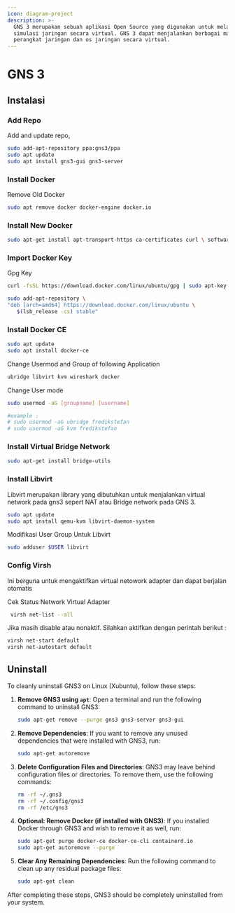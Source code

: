 ```yaml
---
icon: diagram-project
description: >-
  GNS 3 merupakan sebuah aplikasi Open Source yang digunakan untuk melakukan
  simulasi jaringan secara virtual. GNS 3 dapat menjalankan berbagai macam
  perangkat jaringan dan os jaringan secara virtual.
---
```


# GNS 3

## Instalasi

### Add Repo

Add and update repo,

```bash
sudo add-apt-repository ppa:gns3/ppa
sudo apt update                                
sudo apt install gns3-gui gns3-server
```

### Install Docker

Remove Old Docker

```bash
sudo apt remove docker docker-engine docker.io
```

### Install New Docker

```bash
sudo apt-get install apt-transport-https ca-certificates curl \ software-properties-common
```

### Import Docker Key

Gpg Key

```bash
curl -fsSL https://download.docker.com/linux/ubuntu/gpg | sudo apt-key add -
```

```bash
sudo add-apt-repository \
"deb [arch=amd64] https://download.docker.com/linux/ubuntu \
   $(lsb_release -cs) stable"
```

### Install Docker CE

```bash
sudo apt update
sudo apt install docker-ce
```

Change Usermod and Group of following Application

```bash
ubridge libvirt kvm wireshark docker
```

Change User mode

```bash
sudo usermod -aG [groupname] [username] 

#example : 
# sudo usermod -aG ubridge fredikstefan
# sudo usermod -aG kvm fredikstefan

```

### Install  Virtual Bridge Network

```bash
sudo apt-get install bridge-utils
```

### Install Libvirt

Libvirt merupakan library yang  dibutuhkan untuk menjalankan virtual network pada gns3 sepert NAT atau Bridge network pada GNS 3.

```bash
sudo apt update
sudo apt install qemu-kvm libvirt-daemon-system
```

Modifikasi User Group Untuk Libvirt

```bash
sudo adduser $USER libvirt
```

### Config Virsh

Ini berguna untuk mengaktifkan virtual netowork adapter dan dapat berjalan otomatis

Cek Status Network Virtual Adapter

```bash
 virsh net-list --all
```

Jika masih disable atau nonaktif. Silahkan aktifkan dengan perintah berikut :&#x20;

```bash
virsh net-start default
virsh net-autostart default
```

## Uninstall

To cleanly uninstall GNS3 on Linux (Xubuntu), follow these steps:

1.  **Remove GNS3 using `apt`**: Open a terminal and run the following command to uninstall GNS3:

    ```bash
    sudo apt-get remove --purge gns3 gns3-server gns3-gui
    ```
2.  **Remove Dependencies**: If you want to remove any unused dependencies that were installed with GNS3, run:

    ```bash
    sudo apt-get autoremove
    ```
3.  **Delete Configuration Files and Directories**: GNS3 may leave behind configuration files or directories. To remove them, use the following commands:

    ```bash
    rm -rf ~/.gns3
    rm -rf ~/.config/gns3
    rm -rf /etc/gns3
    ```
4.  **Optional: Remove Docker (if installed with GNS3)**: If you installed Docker through GNS3 and wish to remove it as well, run:

    ```bash
    sudo apt-get purge docker-ce docker-ce-cli containerd.io
    sudo apt-get autoremove --purge
    ```
5.  **Clear Any Remaining Dependencies**: Run the following command to clean up any residual package files:

    ```bash
    sudo apt-get clean
    ```

After completing these steps, GNS3 should be completely uninstalled from your system.

